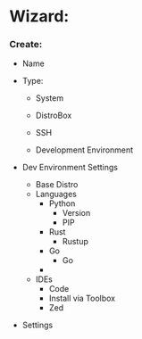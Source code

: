 # Wizard:

### Create:
- Name
- Type:
    - System
    - DistroBox
    - SSH

    - Development Environment

- Dev Environment Settings
    - Base Distro
    - Languages
        - Python
            - Version
            - PIP
        - Rust
            - Rustup
        - Go
            - Go
        - 
    - IDEs
        - Code
        - Install via Toolbox
        - Zed

- Settings